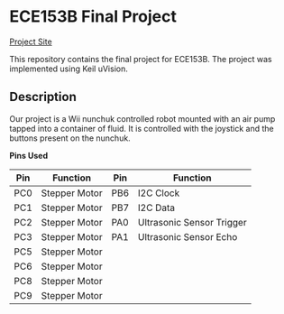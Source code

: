 # ECE153B Final Project

[Project Site](https://sites.google.com/view/ece153b-project-proposal/home)

This repository contains the final project for ECE153B. The project was implemented using Keil uVision.

## Description

Our project is a Wii nunchuk controlled robot mounted with an air pump tapped into a container of fluid. It is controlled with the joystick and the buttons present on the nunchuk.

**Pins Used**

| Pin | Function | Pin | Function |
| --- | -------- | --- | -------- |
| PC0 | Stepper Motor | PB6 | I2C Clock |
| PC1 | Stepper Motor | PB7 | I2C Data |
| PC2 | Stepper Motor | PA0 | Ultrasonic Sensor Trigger |
| PC3 | Stepper Motor | PA1 | Ultrasonic Sensor Echo |
| PC5 | Stepper Motor |
| PC6 | Stepper Motor |
| PC8 | Stepper Motor |
| PC9 | Stepper Motor |